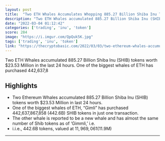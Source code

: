 ```yaml
---
layout: post
title:  "Two ETH Whales Accumulates Whopping 885.27 Billion Shiba Inu Tokens Within 24 Hours"
description: "Two ETH Whales accumulated 885.27 Billion Shiba Inu (SHIB) tokens worth $23.53 Million in the last 24 hours. One of the biggest whales of ETH has purchased 442,637,8"
date: "2022-03-04 01:12:42"
categories: ['trading', 'inu', 'token']
score: 284
image: "https://i.imgur.com/QpQuk5K.jpg"
tags: ['trading', 'inu', 'token']
link: "https://thecryptobasic.com/2022/03/03/two-ethereum-whales-accumulates-whopping-885-27-billion-shiba-inu-tokens-worth-23-53-million/"
---
```


Two ETH Whales accumulated 885.27 Billion Shiba Inu (SHIB) tokens worth $23.53 Million in the last 24 hours. One of the biggest whales of ETH has purchased 442,637,8

## Highlights

- Two Ethereum Whales accumulated 885.27 Billion Shiba Inu (SHIB) tokens worth $23.53 Million in last 24 hours.
- One of the biggest whales of ETH, “Gimli” has purchased 442,637,867,858 (442.6B) SHIB tokens in just one transaction.
- The other whale is reported to be a new whale and has almost the same number of Shib tokens as of ‘Gimmli,’ i.e.
- i.i.e., 442.6B tokens, valued at $11,969,061 ($11.9M)

---
